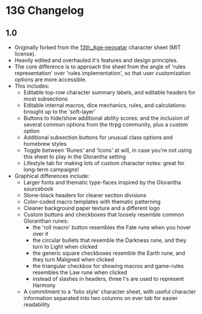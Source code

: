 # 13G Changelog
## 1.0
* Originally forked from the [13th_Age-neovatar](https://github.com/Roll20/roll20-character-sheets/tree/master/13th_Age-neovatar) character sheet (MIT license).
* Heavily edited and overhauled it's features and design principles.
* The core difference is to approach the sheet from the angle of 'rules representation' over 'rules implementation', so that user customization options are more accessible.
* This includes:
  * Editable top-row character summary labels, and editable headers for most subsections
  * Editable internal macros, dice mechanics, rules, and calculations: brought up to the 'soft-layer'
  * Buttons to hide/show additional ability scores: and the inclusion of several common options from the ttrpg community, plus a custom option
  * Additional subsection buttons for unusual class options and homebrew styles
  * Toggle between 'Runes' and 'Icons' at will, in case you're not using this sheet to play in the Glorantha setting
  * Lifestyle tab for making lots of custom character notes: great for long-term campaigns!
* Graphical differences include:
  * Larger fonts and thematic type-faces inspired by the Glorantha sourcebook
  * Stone-black headers for clearer section divisions
  * Color-coded macro templates with thematic patterning
  * Cleaner background paper texture and a different logo
  * Custom buttons and checkboxes that loosely resemble common Gloranthan runes:
    * the 'roll macro' button resembles the Fate rune when you hover over it
    * the circular bullets that resemble the Darkness rune, and they turn to Light when clicked
    * the generic square checkboxes resemble the Earth rune, and they turn Maligned when clicked
    * the triangular checkbox for showing macros and game-rules resembles the Law rune when clicked
    * instead of slashes in headers, three I's are used to represent Harmony
  * A commitment to a 'folio style' character sheet, with useful character information separated into two columns on ever tab for easier readability
